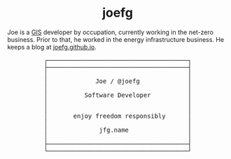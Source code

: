 <h1 align="center">joefg</h1>

Joe is a [GIS](https://en.wikipedia.org/wiki/Geographic_information_system)
developer by occupation, currently working in the net-zero business.
Prior to that, he worked in the energy infrastructure business.
He keeps a blog at [joefg.github.io](https://joefg.github.io).

<div align="center">
<pre>
┌──────────────────────────────────────┐
├──────────────────────────────────────┤
│                                      │
│             Joe / @joefg             │
│                                      │
│          Software Developer          │
│                                      │
│                                      │
│       enjoy freedom responsibly      │
│                                      │
│              jfg.name                │
│                                      │
├──────────────────────────────────────┤
└──────────────────────────────────────┘
</pre>
</div>
